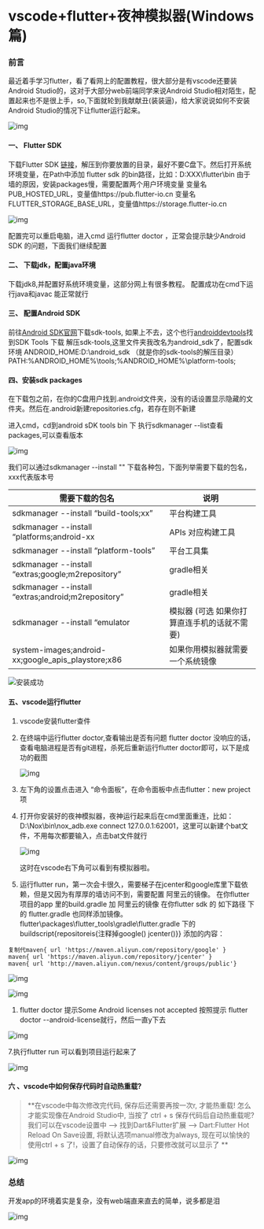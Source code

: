 # vscode+flutter+夜神模拟器(Windows篇)

### 前言

最近着手学习flutter，看了看网上的配置教程，很大部分是有vscode还要装Android Studio的，这对于大部分web前端同学来说Android Studio相对陌生，配置起来也不是很上手，so,下面就轮到我献献丑(装装逼)，给大家说说如何不安装Android Studio的情况下让flutter运行起来。

![img](https://p1-jj.byteimg.com/tos-cn-i-t2oaga2asx/gold-user-assets/2019/12/23/16f304c9ab55bf02~tplv-t2oaga2asx-jj-mark:3024:0:0:0:q75.png)



#### 一、 Flutter SDK

下载Flutter SDK [链接](https://link.juejin.cn?target=https%3A%2F%2Fflutter.dev%2Fdocs%2Fdevelopment%2Ftools%2Fsdk%2Freleases%23windows)，解压到你要放置的目录，最好不要C盘下。然后打开系统环境变量，在Path中添加 flutter sdk 的bin路径，比如：D:XXX\flutter\bin
 由于墙的原因，安装packages慢，需要配置两个用户环境变量
 变量名PUB_HOSTED_URL，变量值https://pub.flutter-io.cn
 变量名FLUTTER_STORAGE_BASE_URL，变量值https://storage.flutter-io.cn

![img](https://p1-jj.byteimg.com/tos-cn-i-t2oaga2asx/gold-user-assets/2019/12/23/16f308d0ac2f2676~tplv-t2oaga2asx-jj-mark:3024:0:0:0:q75.png)



配置完可以重启电脑，进入cmd 运行flutter doctor ，正常会提示缺少Android SDK 的问题，下面我们继续配置

#### 二、 下载jdk，配置java环境

下载jdk8,并配置好系统环境变量，这部分网上有很多教程。 配置成功在cmd下运行java和javac 能正常就行

#### 三、 配置Android SDK

前往[Android SDK官网](https://link.juejin.cn?target=https%3A%2F%2Fdeveloper.android.com%2Fstudio%2Findex.html)下载sdk-tools, 如果上不去，这个也行[androiddevtools](https://link.juejin.cn?target=https%3A%2F%2Fwww.androiddevtools.cn%2F%23)找到SDK Tools 下载
 解压sdk-tools,这里文件夹我改名为android_sdk了，配置sdk环境
 ANDROID_HOME:D:\android_sdk  （就是你的sdk-tools的解压目录） PATH:%ANDROID_HOME%\tools;%ANDROID_HOME%\platform-tools;

#### 四、安装sdk packages

在下载包之前，在你的C盘用户找到.android文件夹，没有的话设置显示隐藏的文件夹。然后在.android新建repositories.cfg，若存在则不新建

进入cmd，cd到android sDK tools bin 下 执行sdkmanager --list查看packages,可以查看版本

![img](https://p1-jj.byteimg.com/tos-cn-i-t2oaga2asx/gold-user-assets/2019/12/23/16f30ca41b2a806e~tplv-t2oaga2asx-jj-mark:3024:0:0:0:q75.png)

我们可以通过sdkmanager --install "" 下载各种包，下面列举需要下载的包名，xxx代表版本号



| 需要下载的包名                                     | 说明                                         |
| -------------------------------------------------- | -------------------------------------------- |
| sdkmanager --install “build-tools;xx”              | 平台构建工具                                 |
| sdkmanager --install “platforms;android-xx         | APIs 对应构建工具                            |
| sdkmanager --install “platform-tools”              | 平台工具集                                   |
| sdkmanager --install “extras;google;m2repository”  | gradle相关                                   |
| sdkmanager --install “extras;android;m2repository” | gradle相关                                   |
| sdkmanager --install “emulator                     | 模拟器 (可选 如果你打算直连手机的话就不需要) |
| system-images;android-xx;google_apis_playstore;x86 | 如果你用模拟器就需要一个系统镜像             |



![安装成功](https://p1-jj.byteimg.com/tos-cn-i-t2oaga2asx/gold-user-assets/2019/12/23/16f30d53141b6785~tplv-t2oaga2asx-jj-mark:3024:0:0:0:q75.png)



#### 五、vscode运行flutter

1. vscode安装flutter查件

2. 在终端中运行flutter doctor,查看输出是否有问题 flutter doctor 没响应的话，查看电脑进程是否有git进程，杀死后重新运行flutter doctor即可，以下是成功的截图

   ![img](https://p1-jj.byteimg.com/tos-cn-i-t2oaga2asx/gold-user-assets/2019/12/23/16f30d985e0978f7~tplv-t2oaga2asx-jj-mark:3024:0:0:0:q75.png)

3. 左下角的设置点击进入 “命令面板”，在命令面板中点击flutter：new project 项

4. 打开你安装好的夜神模拟器，夜神运行起来后在cmd里面重连，比如：D:\Nox\bin\nox_adb.exe connect 127.0.0.1:62001，这里可以新建个bat文件，不用每次都要输入，点击bat文件就行

   ![img](https://p1-jj.byteimg.com/tos-cn-i-t2oaga2asx/gold-user-assets/2019/12/23/16f30dcc55574b3e~tplv-t2oaga2asx-jj-mark:3024:0:0:0:q75.png)

   这时在vscode右下角可以看到有模拟器啦。

5. 运行flutter run，第一次会卡很久，需要梯子在jcenter和google库里下载依赖，但是又因为有厚厚的墙访问不到，需要配置 阿里云的镜像。
    在你flutter项目的app 里的build.gradle 加 阿里云的镜像
    在你flutter sdk 的 如下路径 下的 flutter.gradle 也同样添加镜像。 flutter\packages\flutter_tools\gradle\flutter.gradle 下的buildscript{repositoreis{注释掉google() jcenter()}}
    添加的内容：

```
复制代maven{ url 'https://maven.aliyun.com/repository/google' }   
maven{ url 'https://maven.aliyun.com/repository/jcenter' }  
maven{ url 'http://maven.aliyun.com/nexus/content/groups/public'}
```



![img](https://p1-jj.byteimg.com/tos-cn-i-t2oaga2asx/gold-user-assets/2019/12/23/16f30e1ec924df34~tplv-t2oaga2asx-jj-mark:3024:0:0:0:q75.png)

![img](https://p1-jj.byteimg.com/tos-cn-i-t2oaga2asx/gold-user-assets/2019/12/23/16f30e22525bf095~tplv-t2oaga2asx-jj-mark:3024:0:0:0:q75.png)



1. flutter doctor 提示Some Android licenses not accepted
    按照提示 flutter doctor --android-license就行，然后一直y下去



![img](https://p1-jj.byteimg.com/tos-cn-i-t2oaga2asx/gold-user-assets/2019/12/23/16f315522b4e9928~tplv-t2oaga2asx-jj-mark:3024:0:0:0:q75.png)



7.执行flutter run 可以看到项目运行起来了

![img](https://p1-jj.byteimg.com/tos-cn-i-t2oaga2asx/gold-user-assets/2019/12/23/16f30e5410b1176b~tplv-t2oaga2asx-jj-mark:3024:0:0:0:q75.png)

#### 六 、vscode中如何保存代码时自动热重载?

> **在vscode中每次修改完代码, 保存后还需要再按一次r, 才能热重载!
> 怎么才能实现像在Android Studio中, 当按了 ctrl + s 保存代码后自动热重载呢?
> 我们可以在vscode设置中 --> 找到Dart&Flutter扩展 --> Dart:Flutter Hot Reload On Save设置, 将默认选项manual修改为always,
> 现在可以愉快的使用ctrl + s 了!，设置了自动保存的话，只要修改就可以显示了
> **

![img](https://pic2.zhimg.com/80/v2-c9495d8bc2ecccd111444a116fc036e9_720w.webp)

### 总结

开发app的环境着实是复杂，没有web端直来直去的简单，说多都是泪

![img](https://p1-jj.byteimg.com/tos-cn-i-t2oaga2asx/gold-user-assets/2019/12/23/16f30e8575a7a0d9~tplv-t2oaga2asx-jj-mark:3024:0:0:0:q75.png)

